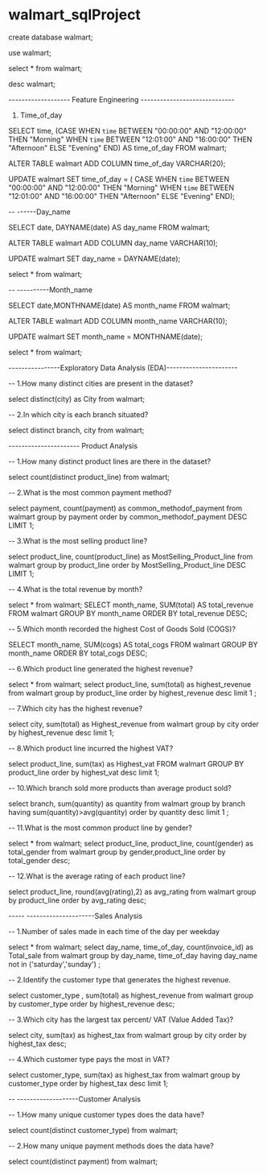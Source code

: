# walmart_sqlProject

create database walmart;

use walmart;

select * from walmart;

desc walmart;




------------------- Feature Engineering -----------------------------

1. Time_of_day

SELECT time,
(CASE 
	WHEN `time` BETWEEN "00:00:00" AND "12:00:00" THEN "Morning"
	WHEN `time` BETWEEN "12:01:00" AND "16:00:00" THEN "Afternoon"
	ELSE "Evening" 
END) AS time_of_day
FROM walmart;

ALTER TABLE walmart ADD COLUMN time_of_day VARCHAR(20);

UPDATE walmart
SET time_of_day = (
	CASE WHEN `time` BETWEEN "00:00:00" AND "12:00:00" THEN "Morning"
        WHEN `time` BETWEEN "12:01:00" AND "16:00:00" THEN "Afternoon"	ELSE "Evening" 
	END);



-- ------Day_name

SELECT date,
DAYNAME(date) AS day_name
FROM walmart;


ALTER TABLE walmart ADD COLUMN day_name VARCHAR(10);


UPDATE walmart
SET day_name = DAYNAME(date);


select * from walmart;


-- ----------Month_name


SELECT date,MONTHNAME(date) AS month_name
FROM walmart;


ALTER TABLE walmart ADD COLUMN month_name VARCHAR(10);


UPDATE walmart
SET month_name = MONTHNAME(date);



select * from walmart;



----------------Exploratory Data Analysis (EDA)----------------------

-- 1.How many distinct cities are present in the dataset?


select distinct(city) as City from walmart;
 
 -- 2.In which city is each branch situated?
 
 select distinct branch, city from walmart;
 
---------------------- Product Analysis

-- 1.How many distinct product lines are there in the dataset?


select count(distinct product_line) from walmart;

-- 2.What is the most common payment method?


select payment, count(payment) as common_methodof_payment from walmart
group by payment order by common_methodof_payment DESC LIMIT 1;

-- 3.What is the most selling product line?


select product_line, count(product_line) as MostSelling_Product_line from walmart
group by product_line order by MostSelling_Product_line DESC LIMIT 1;

-- 4.What is the total revenue by month?


select * from walmart;
SELECT month_name, SUM(total) AS total_revenue
FROM walmart GROUP BY month_name ORDER BY total_revenue DESC;

-- 5.Which month recorded the highest Cost of Goods Sold (COGS)?


SELECT month_name, SUM(cogs) AS total_cogs
FROM walmart GROUP BY month_name ORDER BY total_cogs DESC;

-- 6.Which product line generated the highest revenue?


select * from walmart;
select product_line, sum(total) as highest_revenue from walmart
group by product_line order by highest_revenue desc limit 1 ;

-- 7.Which city has the highest revenue?


select city, sum(total) as Highest_revenue from walmart 
group by city order by highest_revenue  desc limit 1;

-- 8.Which product line incurred the highest VAT?


select product_line, sum(tax) as Highest_vat
FROM walmart GROUP BY product_line order by highest_vat  desc limit 1;

-- 10.Which branch sold more products than average product sold?


select branch, sum(quantity) as quantity 
from walmart group by branch having sum(quantity)>avg(quantity) order by quantity desc limit 1 ;

-- 11.What is the most common product line by gender?


select * from walmart;
select product_line, product_line,  count(gender) as total_gender from walmart
group by gender,product_line  order by total_gender desc;

-- 12.What is the average rating of each product line?


select product_line, round(avg(rating),2) as avg_rating 
from walmart group by product_line order by avg_rating desc;



----- ---------------------Sales Analysis


-- 1.Number of sales made in each time of the day per weekday


select * from walmart;
select day_name, time_of_day, count(invoice_id) as Total_sale 
from walmart group by day_name, time_of_day having day_name not in ('saturday','sunday') ;


-- 2.Identify the customer type that generates the highest revenue.


select customer_type , sum(total) as highest_revenue from
walmart group by customer_type  order by highest_revenue desc;

-- 3.Which city has the largest tax percent/ VAT (Value Added Tax)?


select city, sum(tax) as highest_tax from walmart
group by city order by highest_tax desc;

-- 4.Which customer type pays the most in VAT?


select customer_type, sum(tax) as highest_tax from walmart
group by customer_type order by highest_tax desc limit 1;



-- -------------------Customer Analysis

-- 1.How many unique customer types does the data have?


select count(distinct customer_type) from walmart;

-- 2.How many unique payment methods does the data have?


select count(distinct payment) from walmart;

